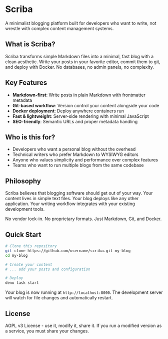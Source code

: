 # Scriba

A minimalist blogging platform built for developers who want to write, not wrestle with complex content management systems.

## What is Scriba?

Scriba transforms simple Markdown files into a minimal, fast blog with a clean aesthetic. Write your posts in your favorite editor, commit them to git, and deploy with Docker. No databases, no admin panels, no complexity.

## Key Features

- **Markdown-first**: Write posts in plain Markdown with frontmatter metadata
- **Git-based workflow**: Version control your content alongside your code
- **Docker deployment**: Deploy anywhere containers run
- **Fast & lightweight**: Server-side rendering with minimal JavaScript
- **SEO-friendly**: Semantic URLs and proper metadata handling

## Who is this for?

- Developers who want a personal blog without the overhead
- Technical writers who prefer Markdown to WYSIWYG editors
- Anyone who values simplicity and performance over complex features
- Teams who want to run multiple blogs from the same codebase

## Philosophy

Scriba believes that blogging software should get out of your way. Your content lives in simple text files. Your blog deploys like any other application. Your writing workflow integrates with your existing development tools.

No vendor lock-in. No proprietary formats. Just Markdown, Git, and Docker.

## Quick Start

```bash
# Clone this repository
git clone https://github.com/username/scriba.git my-blog
cd my-blog

# Create your content
# ... add your posts and configuration

# Deploy
deno task start
```

Your blog is now running at `http://localhost:8000`. The development server will watch for file changes and automatically restart.

## License
AGPL v3 License - use it, modify it, share it. If you run a modified version as a service, you must share your changes.
